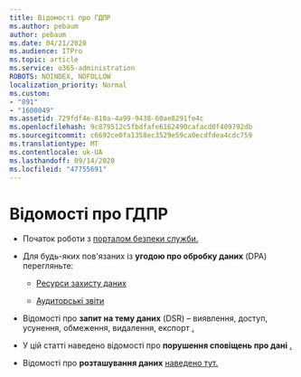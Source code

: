 ```yaml
---
title: Відомості про ГДПР
ms.author: pebaum
author: pebaum
ms.date: 04/21/2020
ms.audience: ITPro
ms.topic: article
ms.service: o365-administration
ROBOTS: NOINDEX, NOFOLLOW
localization_priority: Normal
ms.custom:
- "891"
- "1600049"
ms.assetid: 729fdf4e-810a-4a99-9438-60ae8291fe4c
ms.openlocfilehash: 9c879512c5fbdfafe6162490cafacd0f409792db
ms.sourcegitcommit: c6692ce0fa1358ec3529e59ca0ecdfdea4cdc759
ms.translationtype: MT
ms.contentlocale: uk-UA
ms.lasthandoff: 09/14/2020
ms.locfileid: "47755691"
---
```

# <a name="information-about-gdpr"></a>Відомості про ГДПР

- Початок роботи з [порталом безпеки служби.](https://servicetrust.microsoft.com/ViewPage/GDPRGetStarted)

- Для будь-яких пов'язаних із **угодою про обробку даних** (DPA) перегляньте:

  - [Ресурси захисту даних](https://servicetrust.microsoft.com/ViewPage/TrustDocuments)

  - [Аудиторські звіти](https://servicetrust.microsoft.com/ViewPage/MSComplianceGuide)

- Відомості про **запит на тему даних** (DSR) – виявлення, доступ, усунення, обмеження, видалення, експорт [.](https://docs.microsoft.com/microsoft-365/compliance/gdpr-dsr-office365)

- У цій статті наведено відомості про **порушення сповіщень про дані** [.](https://servicetrust.microsoft.com/ViewPage/GDPRBreach)

- Відомості про **розташування даних** [наведено тут.](https://products.office.com/where-is-your-data-located?ms.officeurl=datamaps&amp;geo=All#All)
